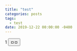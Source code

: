 ```yaml
---
title: "test"
categories: posts
tags:
  - test
date: 2019-12-22 00:00:00 -0400
---
```




<script>
function test(){
  document.getElementbyId("test").value = "2";
}
</script>
<span id="test">1</span>
<input type="button" value="ㅁㅁ" onclick="test()"> 
